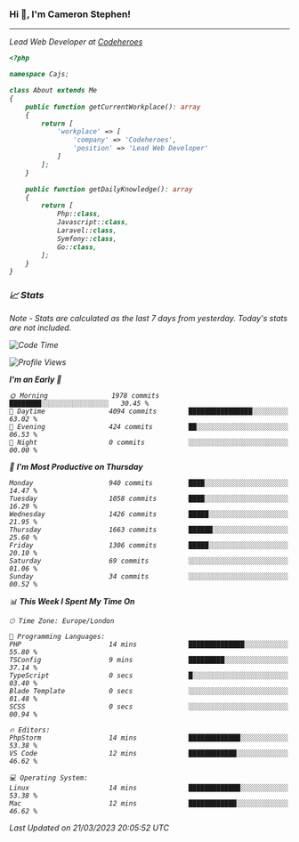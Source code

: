 ### Hi 👋, I'm Cameron Stephen!
<hr>
<p><em>Lead Web Developer at <a href="https://codeheroes.co.uk">Codeheroes</a></p>


```php
<?php

namespace Cajs;

class About extends Me
{
    public function getCurrentWorkplace(): array
    {
        return [
            'workplace' => [
                'company' => 'Codeheroes',
                'position' => 'Lead Web Developer'
            ]
        ];
    }

    public function getDailyKnowledge(): array
    {
        return [
            Php::class,
            Javascript::class,
            Laravel::class,
            Symfony::class,
            Go::class,
        ];
    }
}
```

### 📈 Stats
<p><em>Note - Stats are calculated as the last 7 days from yesterday. Today's stats are not included.</em></p>


<!--START_SECTION:waka-->
![Code Time](http://img.shields.io/badge/Code%20Time-3%2C260%20hrs%2010%20mins-blue)

![Profile Views](http://img.shields.io/badge/Profile%20Views-5-blue)

**I'm an Early 🐤** 

```text
🌞 Morning                1978 commits        ████████░░░░░░░░░░░░░░░░░   30.45 % 
🌆 Daytime                4094 commits        ████████████████░░░░░░░░░   63.02 % 
🌃 Evening                424 commits         ██░░░░░░░░░░░░░░░░░░░░░░░   06.53 % 
🌙 Night                  0 commits           ░░░░░░░░░░░░░░░░░░░░░░░░░   00.00 % 
```
📅 **I'm Most Productive on Thursday** 

```text
Monday                   940 commits         ████░░░░░░░░░░░░░░░░░░░░░   14.47 % 
Tuesday                  1058 commits        ████░░░░░░░░░░░░░░░░░░░░░   16.29 % 
Wednesday                1426 commits        █████░░░░░░░░░░░░░░░░░░░░   21.95 % 
Thursday                 1663 commits        ██████░░░░░░░░░░░░░░░░░░░   25.60 % 
Friday                   1306 commits        █████░░░░░░░░░░░░░░░░░░░░   20.10 % 
Saturday                 69 commits          ░░░░░░░░░░░░░░░░░░░░░░░░░   01.06 % 
Sunday                   34 commits          ░░░░░░░░░░░░░░░░░░░░░░░░░   00.52 % 
```


📊 **This Week I Spent My Time On** 

```text
🕑︎ Time Zone: Europe/London

💬 Programming Languages: 
PHP                      14 mins             ██████████████░░░░░░░░░░░   55.80 % 
TSConfig                 9 mins              █████████░░░░░░░░░░░░░░░░   37.14 % 
TypeScript               0 secs              █░░░░░░░░░░░░░░░░░░░░░░░░   03.40 % 
Blade Template           0 secs              ░░░░░░░░░░░░░░░░░░░░░░░░░   01.48 % 
SCSS                     0 secs              ░░░░░░░░░░░░░░░░░░░░░░░░░   00.94 % 

🔥 Editors: 
PhpStorm                 14 mins             █████████████░░░░░░░░░░░░   53.38 % 
VS Code                  12 mins             ████████████░░░░░░░░░░░░░   46.62 % 

💻 Operating System: 
Linux                    14 mins             █████████████░░░░░░░░░░░░   53.38 % 
Mac                      12 mins             ████████████░░░░░░░░░░░░░   46.62 % 
```


 Last Updated on 21/03/2023 20:05:52 UTC
<!--END_SECTION:waka-->
